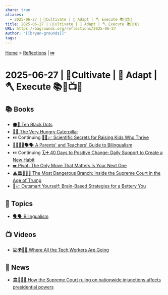```yaml
---
share: true
aliases:
  - 2025-06-27 | 🌱Cultivate | 🧬 Adapt | 🪓 Execute 📚🌌📺📰
title: 2025-06-27 | 🌱Cultivate | 🧬 Adapt | 🪓 Execute 📚🌌📺📰
URL: https://bagrounds.org/reflections/2025-06-27
Author: "[[bryan-grounds]]"
tags: 
---
```

[Home](../index.md) > [Reflections](./index.md) | [⏮️](./2025-06-26.md)  
# 2025-06-27 | 🌱Cultivate | 🧬 Adapt | 🪓 Execute 📚🌌📺📰  
## 📚 Books  
- [⚫🔢 Ten Black Dots](../books/ten-black-dots.md)  
- [🐛🍎 The Very Hungry Caterpillar](../books/the-very-hungry-caterpillar.md)  
- ⏯️ Continuing [🧪👶📈 Scientific Secrets for Raising Kids Who Thrive](../books/scientific-secrets-for-raising-kids-who-thrive.md)  
- [👨‍👩‍👧‍👦🗣️🗣️ A Parents' and Teachers' Guide to Bilingualism](../books/a-parents-and-teachers-guide-to-bilingualism.md)  
- ⏯️ Continuing [🗓️➕ 40 Days to Positive Change: Daily Support to Create a New Habit](../books/40-days-to-positive-change-daily-support-to-create-a-new-habit.md)  
- [➡️ Pivot: The Only Move That Matters Is Your Next One](../books/pivot-the-only-move-that-matters-is-your-next-one.md)  
- [⚠️🏛️👹🇺🇸 The Most Dangerous Branch: Inside the Supreme Court in the Age of Trump](../books/the-most-dangerous-branch-inside-the-supreme-court-in-the-age-of-trump.md)  
- [🧠📈 Outsmart Yourself: Brain-Based Strategies for a Bettery You](../books/outsmart-yourself-brain-based-strategies-for-a-bettery-you.md)  
  
## 🌌 Topics  
- [🗣️🗣️ Bilingualism](../topics/bilingualism.md)  
  
## 📺 Videos  
- [💻🌍🚶‍♀️ Where All the Tech Workers Are Going](../videos/where-all-the-tech-workers-are-going.md)  
  
## 📰 News  
- [🏛️🚫🛑👑 How the Supreme Court ruling on nationwide injunctions affects presidential powers](../videos/how-the-supreme-court-ruling-on-nationwide-injunctions-affects-presidential-powers.md)